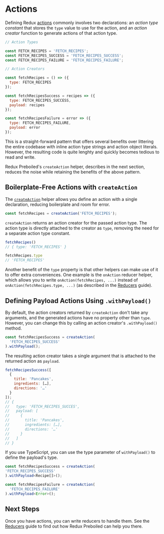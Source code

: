 # Actions

Defining Redux [actions][redux-actions] commonly involves two declarations: an
_action type constant_ that stores the `type` value to use for the action, and
an _action creator_ function to generate actions of that action type.

```js
// Action Types

const FETCH_RECIPES = 'FETCH_RECIPES';
const FETCH_RECIPES_SUCCESS = 'FETCH_RECIPES_SUCCESS';
const FETCH_RECIPES_FAILURE = 'FETCH_RECIPES_FAILURE';

// Action Creators

const fetchRecipes = () => ({
  type: FETCH_RECIPES
});

const fetchRecipesSuccess = recipes => ({
  type: FETCH_RECIPES_SUCCESS,
  payload: recipes
});

const fetchRecipesFailure = error => ({
  type: FETCH_RECIPES_FAILURE,
  payload: error
});
```

This is a straight-forward pattern that offers several benefits over littering
the entire codebase with inline action type strings and action object literals. 
However, the resulting code is quite lenghty and quickly becomes tedious to
read and write.

Redux Preboiled's `createAction` helper, describes in the next section, reduces
the noise while retaining the benefits of the above pattern.

## Boilerplate-Free Actions with `createAction`

The [`createAction`](.,/api/createAction.md) helper allows you define an action
with a single declaration, reducing boilerplate and room for error.

```js
const fetchRecipes = createAction('FETCH_RECIPES');
```

`createAction` returns an action creator for the passed action type. The action
type is directly attached to the creator as `type`, removing the need for a
separate action type constant.

```js
fetchRecipes()
// { type: 'FETCH_RECIPES' }

fetchRecipes.type
// 'FETCH_RECIPES'
```

Another benefit of the `type` property is that other helpers can make use of it
to offer extra conveniences. One example is the `onAction` reducer helper,
which allows you to write `onAction(fetchRecipes, ...)` instead of
`onAction(fetchRecipes.type, ...)` (as described in the [Reducers](./reducers)
guide).

## Defining Payload Actions Using `.withPayload()`

By default, the action creators returned by `createAction` don't take any
arguments, and the generated actions have no property other than `type`. However,
you can change this by calling an action creator's `.withPayload()` method.

```js
const fetchRecipesSuccess = createAction(
  'FETCH_RECIPES_SUCCESS'
).withPayload();
```

The resulting action creator takes a single argument that is attached to the
returned action as `payload`.

```js
fetchRecipesSuccess([
  { 
    title: 'Pancakes', 
    ingredients: […],
    directions: '…'
  }
]);
// {
//   type: 'FETCH_RECIPES_SUCCES',
//   payload: [
//     { 
//       title: 'Pancakes', 
//       ingredients: […],
//       directions: '…'
//     }
//   ]
// }
```

If you use TypeScript, you can use the type parameter of `withPayload()` to
define the payload's type.

```ts
const fetchRecipesSuccess = createAction(
'FETCH_RECIPES_SUCCESS'
).withPayload<Recipe[]>();

const fetchRecipesFailure = createAction(
  'FETCH_RECIPES_FAILURE'
).withPayload<Error>();
```

## Next Steps

Once you have actions, you can write reducers to handle them. See the
[Reducers](./reducers.md) guide to find out how Redux Preboiled can help you
there.

[redux-actions]: https://redux.js.org/basics/actions

